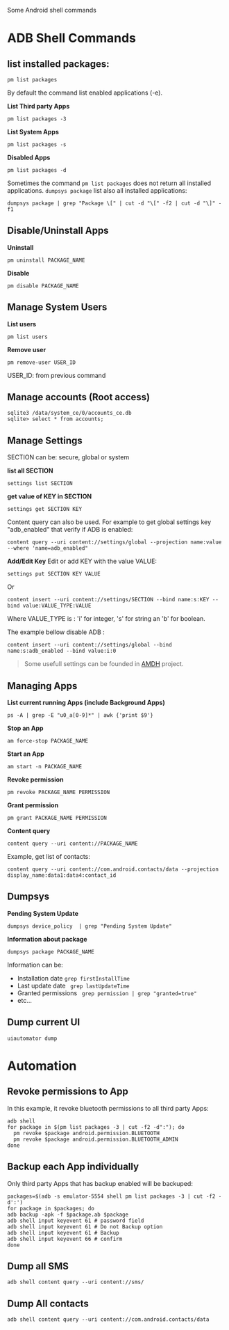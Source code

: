 Some Android shell commands

# ADB Shell Commands
## list installed packages:
```
pm list packages
```
By default the command list enabled applications (-e).

**List Third party Apps**
```
pm list packages -3 
```

**List System Apps**
```
pm list packages -s 
```

**Disabled Apps**
```
pm list packages -d 
```

Sometimes the command `pm list packages` does not return all installed applications. `dumpsys package` list also all installed applications:
```
dumpsys package | grep "Package \[" | cut -d "\[" -f2 | cut -d "\]" -f1
```

## Disable/Uninstall Apps

**Uninstall**
```
pm uninstall PACKAGE_NAME
```

**Disable**
```
pm disable PACKAGE_NAME
```

## Manage System Users

**List users**
```
pm list users
```

**Remove user**
```
pm remove-user USER_ID 
```
USER_ID: from previous command

## Manage accounts (Root access)
```
sqlite3 /data/system_ce/0/accounts_ce.db
sqlite> select * from accounts;
```

## Manage Settings

SECTION can be: secure, global or system

**list all SECTION**
```
settings list SECTION
```

**get value of KEY in SECTION**
```
settings get SECTION KEY
```
Content query can also be used. For example to get global settings key "adb_enabled" that verify if ADB is enabled:
```
content query --uri content://settings/global --projection name:value --where 'name=adb_enabled" 
```

**Add/Edit Key**
Edit or add KEY with the value VALUE:
```
settings put SECTION KEY VALUE
```
Or 
```
content insert --uri content://settings/SECTION --bind name:s:KEY --bind value:VALUE_TYPE:VALUE
```
Where VALUE_TYPE is : 'i' for integer, 's' for string an 'b' for boolean.

The example bellow disable ADB :
```
content insert --uri content://settings/global --bind name:s:adb_enabled --bind value:i:0
```
> Some usefull settings can be founded in [AMDH](https://github.com/SecTheTech/AMDH/blob/master/config/settings.json) project.


## Managing Apps

**List current running Apps (include Background Apps)**
```
ps -A | grep -E "u0_a[0-9]*" | awk {'print $9'} 
```

**Stop an App**
```
am force-stop PACKAGE_NAME
```

**Start an App**
```
am start -n PACKAGE_NAME
```

**Revoke permission**
```
pm revoke PACKAGE_NAME PERMISSION
```

**Grant permission**
```
pm grant PACKAGE_NAME PERMISSION
```

**Content query**
```
content query --uri content://PACKAGE_NAME
```
Example, get list of contacts:
```
content query --uri content://com.android.contacts/data --projection display_name:data1:data4:contact_id
```

## Dumpsys

**Pending System Update**
```
dumpsys device_policy  | grep "Pending System Update"
```
**Information about package**
```
dumpsys package PACKAGE_NAME
``` 
Information can be:
- Installation date ` grep firstInstallTime `
- Last update date ` grep lastUpdateTime`
- Granted permissions ` grep permission | grep "granted=true"`
- etc...

## Dump current UI

```
uiautomator dump 
```

# Automation

## Revoke permissions to App
In this example, it revoke bluetooth permissions to all third party Apps:
```
adb shell 
for package in $(pm list packages -3 | cut -f2 -d":"); do
  pm revoke $package android.permission.BLUETOOTH
  pm revoke $package android.permission.BLUETOOTH_ADMIN 
done
```

## Backup each App individually
Only third party Apps that has backup enabled will be backuped:
```
packages=$(adb -s emulator-5554 shell pm list packages -3 | cut -f2 -d':')
for package in $packages; do
adb backup -apk -f $package.ab $package
adb shell input keyevent 61 # password field
adb shell input keyevent 61 # Do not Backup option
adb shell input keyevent 61 # Backup
adb shell input keyevent 66 # confirm
done
```

## Dump all SMS
``` 
adb shell content query --uri content://sms/
```

## Dump All contacts
```
adb shell content query --uri content://com.android.contacts/data
```


